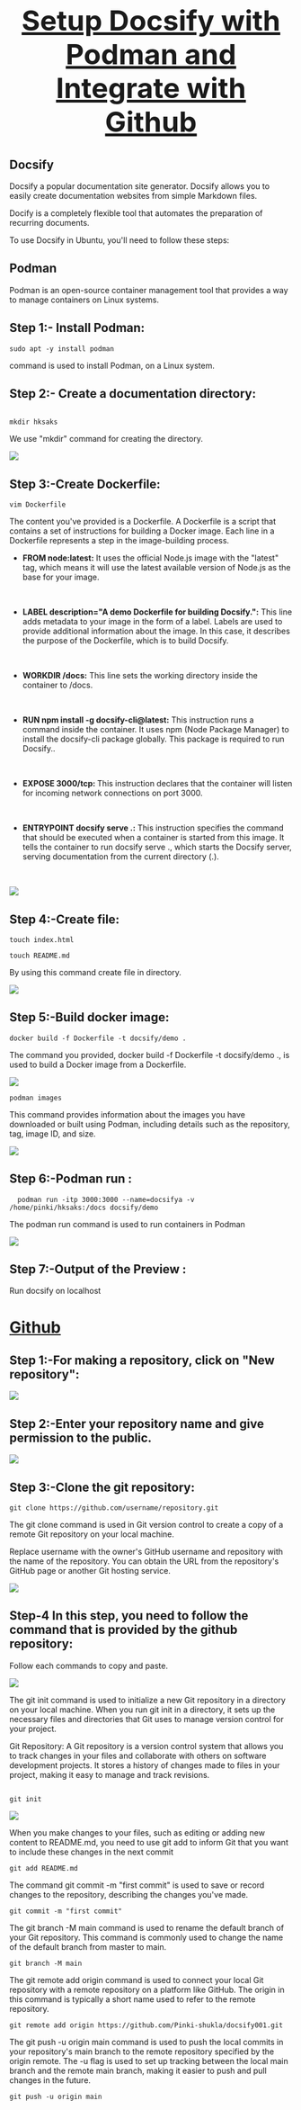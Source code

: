 <center> <u> <h1 style="font-size: 50px;">Setup Docsify with Podman and Integrate with Github</center></h1> </u> </center>


## Docsify

<p>Docsify a popular documentation site generator. Docsify allows you to easily create documentation websites from simple Markdown files.
<p>Docify is a completely flexible tool that automates the preparation of recurring documents.</p>

<p>To use Docsify in Ubuntu, you'll need to follow these steps:</p>   

## Podman

Podman is an open-source container management tool that provides a way to manage containers on Linux systems. 


## Step 1:- Install Podman:
```
sudo apt -y install podman
```
<p> command is used to install Podman, on a Linux system.</p>

## Step 2:- Create a documentation directory:
```

mkdir hksaks
```

<p> We use "mkdir" command for creating the directory.</p>

![](001.png)

## Step 3:-Create Dockerfile:
```
vim Dockerfile
```

<p>The content you've provided is a Dockerfile. A Dockerfile is a script that contains a set of instructions for building a Docker image. Each line in a Dockerfile represents a step in the image-building process.</p>

- <p><b>FROM node:latest:</b> It uses the official Node.js image with the "latest" tag, which means it will use the latest available version of Node.js as the base for your image.</p><br>

- <p><b>LABEL description="A demo Dockerfile for building Docsify.":</b> This line adds metadata to your image in the form of a label. Labels are used to provide additional information about the image. In this case, it describes the purpose of the Dockerfile, which is to build Docsify.</p><br>

- <p><b>WORKDIR /docs:</b> This line sets the working directory inside the container to /docs. </p><br>


- <p><b>RUN npm install -g docsify-cli@latest:</b> This instruction runs a command inside the container. It uses npm (Node Package Manager) to install the docsify-cli package globally. This package is required to run Docsify..</p><br>

- <p><b>EXPOSE 3000/tcp: </b>This instruction declares that the container will listen for incoming network connections on port 3000.</p><br>

- <p><b>ENTRYPOINT docsify serve .:</b> This instruction specifies the command that should be executed when a container is started from this image. It tells the container to run docsify serve ., which starts the Docsify server, serving documentation from the current directory (.).</b></p><br>







![](02.png)

## Step 4:-Create  file:
```
touch index.html
```


```
touch README.md
```


<p>By using this command  create file in directory.</p>

![](03.png)

##  Step 5:-Build docker image:


```
docker build -f Dockerfile -t docsify/demo .
```
<p>The command you provided, docker build -f Dockerfile -t docsify/demo ., is used to build a Docker image from a Dockerfile.</p>


![](04.png)
 
```
podman images
```
<p>This command provides information about the images you have downloaded or built using Podman, including details such as the repository, tag, image ID, and size.</p>

![](podman%20image.png)

## Step 6:-Podman run :
```
  podman run -itp 3000:3000 --name=docsifya -v /home/pinki/hksaks:/docs docsify/demo 
```

<p> The podman run command is used to run containers in Podman </p>




![](podman%20run.png)

 




## Step 7:-Output of the Preview :
<p>Run docsify on localhost </p>




# <u>Github </u>

## Step 1:-For making a repository, click on "New repository":

![](repo.png)

## Step 2:-Enter your repository name and give permission to the public.

![](000000000000000000000.png)

## Step 3:-Clone the git repository:
```
git clone https://github.com/username/repository.git
```
<p>The git clone command is used in Git version control to create a copy of a remote Git repository on your local machine.</p>

<P> Replace username with the owner's GitHub username and repository with the name of the repository. You can obtain the URL from the repository's GitHub page or another Git hosting service.</P>

![](8.png)


## Step-4 In this step, you need to follow the command that is provided by the github repository:
<p>Follow each commands to copy and paste.</p>

![](github%20command.png)

The git init command is used to initialize a new Git repository in a directory on your local machine. When you run git init in a directory, it sets up the necessary files and directories that Git uses to manage version control for your project.</p>

Git Repository: A Git repository is a version control system that allows you to track changes in your files and collaborate with others on software development projects. It stores a history of changes made to files in your project, making it easy to manage and track revisions.
```

git init

```

![](git%20init.png)

<p> When you make changes to your files, such as editing or adding new content to README.md, you need to use git add to inform Git that you want to include these changes in the next commit</p>

```
git add README.md
```
<p>The command git commit -m "first commit" is used to save or record changes to the repository, describing the changes you've made.</p>

```
git commit -m "first commit"
```


<P>The git branch -M main command is used to rename the default branch of your Git repository. This command is commonly used to change the name of the default branch from master to main.<P>

```
git branch -M main
```
<P>The git remote add origin command is used to connect your local Git repository with a remote repository on a platform like GitHub. The origin in this command is typically a short name used to refer to the remote repository.</P>

```
git remote add origin https://github.com/Pinki-shukla/docsify001.git
```
<P>The git push -u origin main command is used to push the local commits in your repository's main branch to the remote repository specified by the origin remote. The -u flag is used to set up tracking between the local main branch and the remote main branch, making it easier to push and pull changes in the future.</P>


```
git push -u origin main
```














